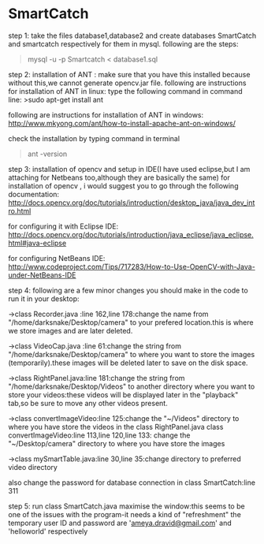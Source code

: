# SmartCatch
step 1:
take the files database1,database2 and create databases SmartCatch and smartcatch respectively for them in mysql.
following are the steps:
>mysql -u <username> -p 
>Smartcatch < database1.sql

step 2:
installation of ANT :
make sure that you have this installed because without this,we cannot generate opencv.jar file.
following are instructions for installation of ANT in linux:
	type the following command in command line:
	>sudo apt-get install ant
		
following are instructions for installation of ANT in windows:
	http://www.mkyong.com/ant/how-to-install-apache-ant-on-windows/

check the installation by typing command in terminal
>ant -version

step 3:
installation of opencv and setup in IDE(I have used eclipse,but I am attaching for Netbeans too,although they are basically the same)
for installation of opencv , i would suggest you to go through the following documentation:
http://docs.opencv.org/doc/tutorials/introduction/desktop_java/java_dev_intro.html

for configuring it with Eclipse IDE:
http://docs.opencv.org/doc/tutorials/introduction/java_eclipse/java_eclipse.html#java-eclipse

for configuring NetBeans IDE:
http://www.codeproject.com/Tips/717283/How-to-Use-OpenCV-with-Java-under-NetBeans-IDE

step 4:
following are a few minor changes you should make in the code to run it in your desktop:

->class Recorder.java :line 162,line 178:change the name from "/home/darksnake/Desktop/camera" to your prefered location.this is where we store images and are later deleted.

->class VideoCap.java :line 61:change the string from "/home/darksnake/Desktop/camera" to where you want to store the images (temporarily).these images will be deleted later to save on the disk space.

->class RightPanel.java:line 181:change the string from "/home/darksnake/Desktop/Videos" to another directory where you want to store your videos:these videos will be displayed later in the "playback" tab,so be sure to move any other videos present.

->class convertImageVideo:line 125:change the "~/Videos" directory to where you have store the videos in the class RightPanel.java
class convertImageVideo:line 113,line 120,line 133: change the "~/Desktop/camera" directory to where you have store the images

->class mySmartTable.java:line 30,line 35:change directory to preferred video directory

also change the password for database connection in class SmartCatch:line 311


step 5:
run class SmartCatch.java
maximise the window:this seems to be one of the issues with the program-it needs a kind of "refreshment"
the temporary user ID and password are 'ameya.dravid@gmail.com' and 'helloworld' respectively 

